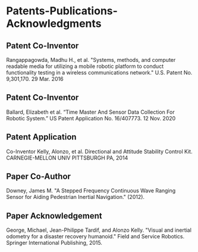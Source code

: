 # Patents-Publications-Acknowledgments
## Patent Co-Inventor
Rangappagowda, Madhu H., et al. "Systems, methods, and computer readable
media for utilizing a mobile robotic platform to conduct functionality testing in a
wireless communications network." U.S. Patent No. 9,301,170. 29 Mar. 2016

## Patent Co-Inventor
Ballard, Elizabeth et al. “Time Master And Sensor Data Collection For Robotic
System.” US Patent Application No. 16/407773. 12 Nov. 2020

## Patent Application
Co-Inventor
Kelly, Alonzo, et al. Directional and Attitude Stability Control Kit.
CARNEGIE-MELLON UNIV PITTSBURGH PA, 2014

## Paper Co-Author
Downey, James M. "A Stepped Frequency Continuous Wave Ranging Sensor for
Aiding Pedestrian Inertial Navigation." (2012).

## Paper Acknowledgement
George, Michael, Jean-Philippe Tardif, and Alonzo Kelly. "Visual and inertial
odometry for a disaster recovery humanoid." Field and Service Robotics.
Springer International Publishing, 2015.
